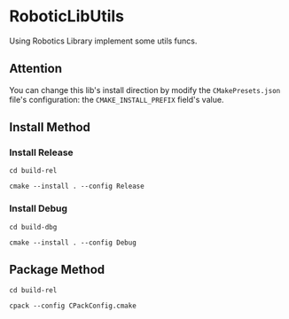 # RoboticLibUtils
Using Robotics Library implement some utils funcs.

## Attention
You can change this lib's install direction by modify the `CMakePresets.json` file's configuration: the `CMAKE_INSTALL_PREFIX` field's value.
## Install Method
### Install Release
`cd build-rel`

`cmake --install . --config Release`

### Install Debug
`cd build-dbg`

`cmake --install . --config Debug`

## Package Method
`cd build-rel`

`cpack --config CPackConfig.cmake`